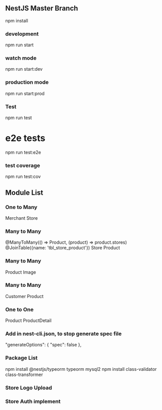 
## NestJS Master Branch
npm install

### development
npm run start

### watch mode
npm run start:dev

### production mode
npm run start:prod

### Test
npm run test

# e2e tests
npm run test:e2e

### test coverage
npm run test:cov


## Module List



### One to Many
Merchant
Store

### Many to Many 
@ManyToMany(() => Product, (product) => product.stores)
@JoinTable({name: 'tbl_store_product'})
Store
Product


### Many to Many
Product
Image

### Many to Many
Customer
Product

### One to One
Product
ProductDetail


### Add in nest-cli.json, to stop generate spec file
"generateOptions": {
    "spec": false
},

### Package List

npm install @nestjs/typeorm typeorm mysql2
npm install class-validator class-transformer


### Store Logo Upload
### Store Auth implement